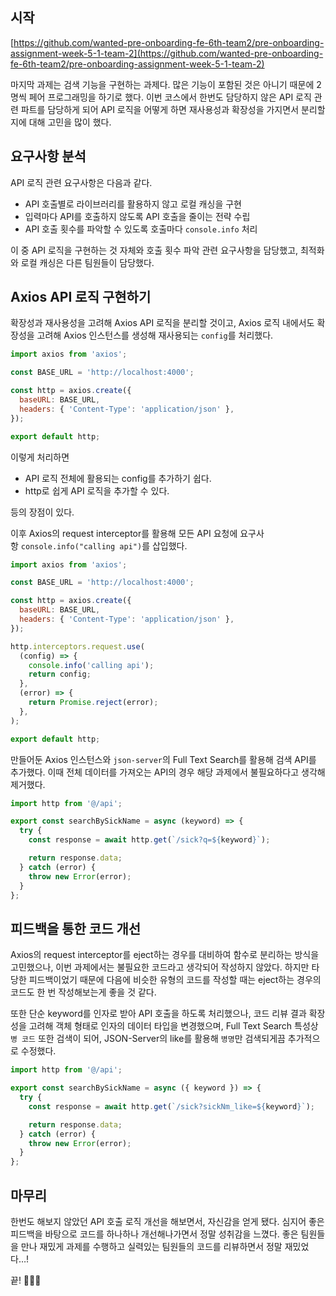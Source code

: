 ## 시작

[https://github.com/wanted-pre-onboarding-fe-6th-team2/pre-onboarding-assignment-week-5-1-team-2](https://github.com/wanted-pre-onboarding-fe-6th-team2/pre-onboarding-assignment-week-5-1-team-2)

마지막 과제는 검색 기능을 구현하는 과제다. 많은 기능이 포함된 것은 아니기 때문에 2명씩 페어 프로그래밍을 하기로 했다. 이번 코스에서 한번도 담당하지 않은 API 로직 관련 파트를 담당하게 되어 API 로직을 어떻게 하면 재사용성과 확장성을 가지면서 분리할 지에 대해 고민을 많이 했다.

## 요구사항 분석

API 로직 관련 요구사항은 다음과 같다.

- API 호출별로 라이브러리를 활용하지 않고 로컬 캐싱을 구현
- 입력마다 API를 호출하지 않도록 API 호출을 줄이는 전략 수립
- API 호출 횟수를 파악할 수 있도록 호출마다 `console.info` 처리

이 중 API 로직을 구현하는 것 자체와 호출 횟수 파악 관련 요구사항을 담당했고, 최적화와 로컬 캐싱은 다른 팀원들이 담당했다.

## Axios API 로직 구현하기

확장성과 재사용성을 고려해 Axios API 로직을 분리할 것이고, Axios 로직 내에서도 확장성을 고려해 Axios 인스턴스를 생성해 재사용되는 `config`를 처리했다.

```jsx
import axios from 'axios';

const BASE_URL = 'http://localhost:4000';

const http = axios.create({
  baseURL: BASE_URL,
  headers: { 'Content-Type': 'application/json' },
});

export default http;
```

이렇게 처리하면

- API 로직 전체에 활용되는 config를 추가하기 쉽다.
- http로 쉽게 API 로직을 추가할 수 있다.

등의 장점이 있다.

이후 Axios의 request interceptor를 활용해 모든 API 요청에 요구사항 `console.info("calling api")`를 삽입했다.

```jsx
import axios from 'axios';

const BASE_URL = 'http://localhost:4000';

const http = axios.create({
  baseURL: BASE_URL,
  headers: { 'Content-Type': 'application/json' },
});

http.interceptors.request.use(
  (config) => {
    console.info('calling api');
    return config;
  },
  (error) => {
    return Promise.reject(error);
  },
);

export default http;
```

만들어둔 Axios 인스턴스와 `json-server`의 Full Text Search를 활용해 검색 API를 추가했다. 이때 전체 데이터를 가져오는 API의 경우 해당 과제에서 불필요하다고 생각해 제거했다.

```jsx
import http from '@/api';

export const searchBySickName = async (keyword) => {
  try {
    const response = await http.get(`/sick?q=${keyword}`);

    return response.data;
  } catch (error) {
    throw new Error(error);
  }
};
```

## 피드백을 통한 코드 개선

Axios의 request interceptor를 eject하는 경우를 대비하여 함수로 분리하는 방식을 고민했으나, 이번 과제에서는 불필요한 코드라고 생각되어 작성하지 않았다. 하지만 타당한 피드백이었기 때문에 다음에 비슷한 유형의 코드를 작성할 때는 eject하는 경우의 코드도 한 번 작성해보는게 좋을 것 같다.

또한 단순 keyword를 인자로 받아 API 호출을 하도록 처리했으나, 코드 리뷰 결과 확장성을 고려해 객체 형태로 인자의 데이터 타입을 변경했으며, Full Text Search 특성상 `병 코드` 또한 검색이 되어, JSON-Server의 like를 활용해 `병명`만 검색되게끔 추가적으로 수정했다.

```jsx
import http from '@/api';

export const searchBySickName = async ({ keyword }) => {
  try {
    const response = await http.get(`/sick?sickNm_like=${keyword}`);

    return response.data;
  } catch (error) {
    throw new Error(error);
  }
};
```

## 마무리

한번도 해보지 않았던 API 호출 로직 개선을 해보면서, 자신감을 얻게 됐다. 심지어 좋은 피드백을 바탕으로 코드를 하나하나 개선해나가면서 정말 성취감을 느꼈다. 좋은 팀원들을 만나 재밌게 과제를 수행하고 실력있는 팀원들의 코드를 리뷰하면서 정말 재밌었다…!

끝! 🙋🏻‍♂️

